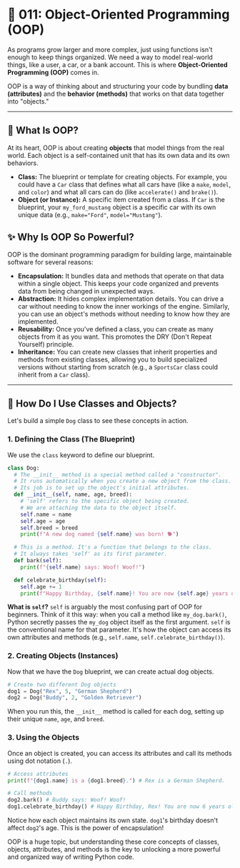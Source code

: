 # 🚗 011: Object-Oriented Programming (OOP)

As programs grow larger and more complex, just using functions isn't enough to keep things organized. We need a way to model real-world things, like a user, a car, or a bank account. This is where **Object-Oriented Programming (OOP)** comes in.

OOP is a way of thinking about and structuring your code by bundling **data (attributes)** and the **behavior (methods)** that works on that data together into "objects."

---

## 🤔 What Is OOP?

At its heart, OOP is about creating **objects** that model things from the real world. Each object is a self-contained unit that has its own data and its own behaviors.

*   **Class:** The blueprint or template for creating objects. For example, you could have a `Car` class that defines what all cars have (like a `make`, `model`, and `color`) and what all cars can do (like `accelerate()` and `brake()`).
*   **Object (or Instance):** A specific item created from a class. If `Car` is the blueprint, your `my_ford_mustang` object is a specific car with its own unique data (e.g., `make="Ford"`, `model="Mustang"`).

## ✨ Why Is OOP So Powerful?

OOP is the dominant programming paradigm for building large, maintainable software for several reasons:

*   **Encapsulation:** It bundles data and methods that operate on that data within a single object. This keeps your code organized and prevents data from being changed in unexpected ways.
*   **Abstraction:** It hides complex implementation details. You can drive a car without needing to know the inner workings of the engine. Similarly, you can use an object's methods without needing to know how they are implemented.
*   **Reusability:** Once you've defined a class, you can create as many objects from it as you want. This promotes the DRY (Don't Repeat Yourself) principle.
*   **Inheritance:** You can create new classes that inherit properties and methods from existing classes, allowing you to build specialized versions without starting from scratch (e.g., a `SportsCar` class could inherit from a `Car` class).

---

## 🚀 How Do I Use Classes and Objects?

Let's build a simple `Dog` class to see these concepts in action.

### 1. Defining the Class (The Blueprint)

We use the `class` keyword to define our blueprint.

```python
class Dog:
  # The __init__ method is a special method called a "constructor".
  # It runs automatically when you create a new object from the class.
  # Its job is to set up the object's initial attributes.
  def __init__(self, name, age, breed):
    # 'self' refers to the specific object being created.
    # We are attaching the data to the object itself.
    self.name = name
    self.age = age
    self.breed = breed
    print(f"A new dog named {self.name} was born! 🐕")

  # This is a method. It's a function that belongs to the class.
  # It always takes 'self' as its first parameter.
  def bark(self):
    print(f"{self.name} says: Woof! Woof!")

  def celebrate_birthday(self):
    self.age += 1
    print(f"Happy Birthday, {self.name}! You are now {self.age} years old. 🎉")
```

**What is `self`?**
`self` is arguably the most confusing part of OOP for beginners. Think of it this way: when you call a method like `my_dog.bark()`, Python secretly passes the `my_dog` object itself as the first argument. `self` is the conventional name for that parameter. It's how the object can access its own attributes and methods (e.g., `self.name`, `self.celebrate_birthday()`).

### 2. Creating Objects (Instances)

Now that we have the `Dog` blueprint, we can create actual dog objects.

```python
# Create two different Dog objects
dog1 = Dog("Rex", 5, "German Shepherd")
dog2 = Dog("Buddy", 2, "Golden Retriever")
```
When you run this, the `__init__` method is called for each dog, setting up their unique `name`, `age`, and `breed`.

### 3. Using the Objects

Once an object is created, you can access its attributes and call its methods using dot notation (`.`).

```python
# Access attributes
print(f"{dog1.name} is a {dog1.breed}.") # Rex is a German Shepherd.

# Call methods
dog2.bark() # Buddy says: Woof! Woof!
dog1.celebrate_birthday() # Happy Birthday, Rex! You are now 6 years old.
```
Notice how each object maintains its own state. `dog1`'s birthday doesn't affect `dog2`'s age. This is the power of encapsulation!

OOP is a huge topic, but understanding these core concepts of classes, objects, attributes, and methods is the key to unlocking a more powerful and organized way of writing Python code.
